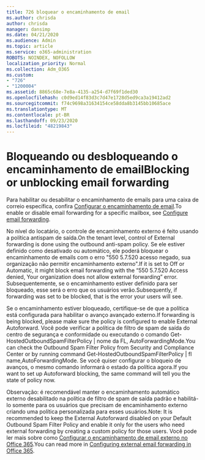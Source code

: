 ```yaml
---
title: 726 bloquear o encaminhamento de email
ms.author: chrisda
author: chrisda
manager: dansimp
ms.date: 04/21/2020
ms.audience: Admin
ms.topic: article
ms.service: o365-administration
ROBOTS: NOINDEX, NOFOLLOW
localization_priority: Normal
ms.collection: Adm_O365
ms.custom:
- "726"
- "1200004"
ms.assetid: 8865c68e-7e8a-4135-a254-d7f69f1ded30
ms.openlocfilehash: c0d9ed14f83d3c7d47e1728d5ed9ca3a19412ad2
ms.sourcegitcommit: f74c9698a31634154ce58dda8b3145bb10685ace
ms.translationtype: MT
ms.contentlocale: pt-BR
ms.lasthandoff: 09/23/2020
ms.locfileid: "48219843"
---
```

# <a name="blocking-or-unblocking-email-forwarding"></a><span data-ttu-id="5b426-102">Bloqueando ou desbloqueando o encaminhamento de email</span><span class="sxs-lookup"><span data-stu-id="5b426-102">Blocking or unblocking email forwarding</span></span>

<span data-ttu-id="5b426-103">Para habilitar ou desabilitar o encaminhamento de emails para uma caixa de correio específica, confira [Configurar o encaminhamento de email](https://docs.microsoft.com/microsoft-365/admin/email/configure-email-forwarding).</span><span class="sxs-lookup"><span data-stu-id="5b426-103">To enable or disable email forwarding for a specific mailbox, see [Configure email forwarding](https://docs.microsoft.com/microsoft-365/admin/email/configure-email-forwarding).</span></span>

<span data-ttu-id="5b426-104">No nível do locatário, o controle de encaminhamento externo é feito usando a política antispam de saída.</span><span class="sxs-lookup"><span data-stu-id="5b426-104">On the tenant level, control of External forwarding is done using the outbound anti-spam policy.</span></span> <span data-ttu-id="5b426-105">Se ele estiver definido como desativado ou automático, ele poderá bloquear o encaminhamento de emails com o erro "550 5.7.520 acesso negado, sua organização não permitir encaminhamento externo".</span><span class="sxs-lookup"><span data-stu-id="5b426-105">If it is set to Off or Automatic, it might block email forwarding with the “550 5.7.520 Access denied, Your organization does not allow external forwarding” error.</span></span> <span data-ttu-id="5b426-106">Subsequentemente, se o encaminhamento estiver definido para ser bloqueado, esse será o erro que os usuários verão.</span><span class="sxs-lookup"><span data-stu-id="5b426-106">Subsequently, if forwarding was set to be blocked, that is the error your users will see.</span></span>

<span data-ttu-id="5b426-107">Se o encaminhamento estiver bloqueado, certifique-se de que a política está configurada para habilitar o avanço avançado externo.</span><span class="sxs-lookup"><span data-stu-id="5b426-107">If forwarding is being blocked, please make sure the policy is configured to enable External Autoforward.</span></span> <span data-ttu-id="5b426-108">Você pode verificar a política de filtro de spam de saída do centro de segurança e conformidade ou executando o comando Get-HostedOutboundSpamFilterPolicy | nome da FL, AutoForwardingMode.</span><span class="sxs-lookup"><span data-stu-id="5b426-108">You can check the Outbound Spam Filter Policy from Security and Compliance Center or by running command Get-HostedOutboundSpamFilterPolicy | fl name,AutoForwardingMode.</span></span> <span data-ttu-id="5b426-109">Se você quiser configurar o bloqueio de avanços, o mesmo comando informará o estado da política agora.</span><span class="sxs-lookup"><span data-stu-id="5b426-109">If you want to set up Autoforward blocking, the same command will tell you the state of policy now.</span></span>

<span data-ttu-id="5b426-110">Observação: é recomendável manter o encaminhamento automático externo desabilitado na política de filtro de spam de saída padrão e habilitá-lo somente para os usuários que precisam de encaminhamento externo criando uma política personalizada para esses usuários.</span><span class="sxs-lookup"><span data-stu-id="5b426-110">Note: It is recommended to keep the External Autoforward disabled on your Default Outbound Spam Filter Policy and enable it only for the users who need external forwarding by creating a custom policy for those users.</span></span> <span data-ttu-id="5b426-111">Você pode ler mais sobre como [Configurar o encaminhamento de email externo no Office 365](https://docs.microsoft.com/microsoft-365/security/office-365-security/external-email-forwarding).</span><span class="sxs-lookup"><span data-stu-id="5b426-111">You can read more in [Configuring external email forwarding in Office 365](https://docs.microsoft.com/microsoft-365/security/office-365-security/external-email-forwarding).</span></span>